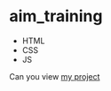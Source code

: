 # aim_training
- HTML
- CSS
- JS

Can you view [my project](https://dryupkinsss.github.io/aim_training/)
